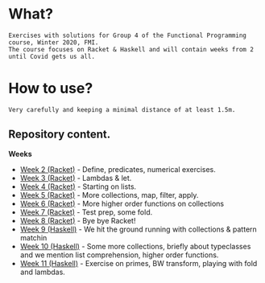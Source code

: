 # What?

    Exercises with solutions for Group 4 of the Functional Programming course, Winter 2020, FMI.
    The course focuses on Racket & Haskell and will contain weeks from 2 until Covid gets us all.

# How to use?

    Very carefully and keeping a minimal distance of at least 1.5m.

## Repository content.

**Weeks**

- [Week 2 (Racket)](https://github.com/bbsbb/fmi-fp-2020-winter/tree/master/week-02) - Define, predicates, numerical exercises.
- [Week 3 (Racket)](https://github.com/bbsbb/fmi-fp-2020-winter/tree/master/week-03) - Lambdas & let.
- [Week 4 (Racket)](https://github.com/bbsbb/fmi-fp-2020-winter/tree/master/week-04) - Starting on lists.
- [Week 5 (Racket)](https://github.com/bbsbb/fmi-fp-2020-winter/tree/master/week-05) - More collections, map, filter, apply.
- [Week 6 (Racket)](https://github.com/bbsbb/fmi-fp-2020-winter/tree/master/week-06) - More higher order functions on collections
- [Week 7 (Racket)](https://github.com/bbsbb/fmi-fp-2020-winter/tree/master/week-07) - Test prep, some fold.
- [Week 8 (Racket)](https://github.com/bbsbb/fmi-fp-2020-winter/tree/master/week-08) - Bye bye Racket!
- [Week 9 (Haskell)](https://github.com/bbsbb/fmi-fp-2020-winter/tree/master/week-09) - We hit the ground running with collections & pattern matchin
- [Week 10 (Haskell)](https://github.com/bbsbb/fmi-fp-2020-winter/tree/master/week-10) - Some more collections, briefly about typeclasses and we mention list comprehension, higher order functions.
- [Week 11 (Haskell)](https://github.com/bbsbb/fmi-fp-2020-winter/tree/master/week-11) - Exercise on primes, BW transform, playing with fold and lambdas.
